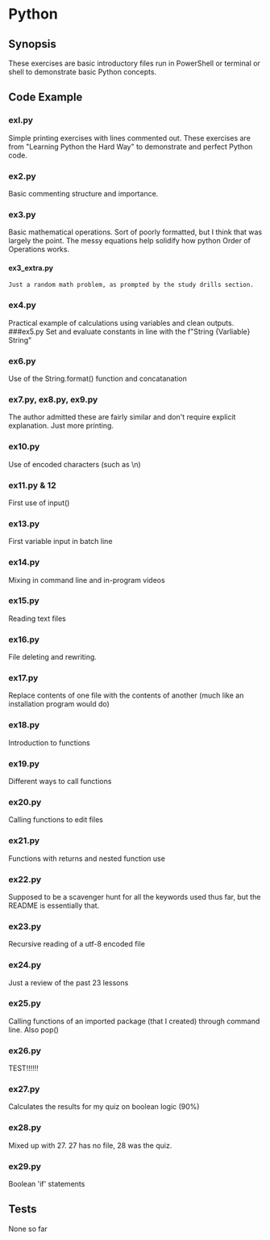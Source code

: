 # Python
## Synopsis

These exercises are basic introductory files run in PowerShell or terminal or shell to demonstrate basic Python concepts.

## Code Example

### exl.py
Simple printing exercises with lines commented out.
These exercises are from "Learning Python the Hard Way" to demonstrate and perfect Python code.
### ex2.py
Basic commenting structure and importance.
### ex3.py
Basic mathematical operations. Sort of poorly formatted, but I think that was largely the point. 
The messy equations help solidify how python Order of Operations works.
#### ex3_extra.py
	Just a random math problem, as prompted by the study drills section.
### ex4.py
Practical example of calculations using variables and clean outputs.
###ex5.py
Set and evaluate constants in line with the f"String {Varliable} String"
### ex6.py
Use of the String.format() function and concatanation
### ex7.py, ex8.py, ex9.py
The author admitted these are fairly similar and don't require explicit explanation. Just more printing.
### ex10.py
Use of encoded characters (such as \n)
### ex11.py & 12
First use of input()
### ex13.py
First variable input in batch line
### ex14.py
Mixing in command line and in-program videos
### ex15.py
Reading text files
### ex16.py
File deleting and rewriting.
### ex17.py
Replace contents of one file with the contents of another (much like an installation program would do)
### ex18.py
Introduction to functions
### ex19.py
Different ways to call functions
### ex20.py
Calling functions to edit files
### ex21.py
Functions with returns and nested function use
### ex22.py
Supposed to be a scavenger hunt for all the keywords used thus far, but the README is essentially that.
### ex23.py
Recursive reading of a utf-8 encoded file
### ex24.py
Just a review of the past 23 lessons
### ex25.py
Calling functions of an imported package (that I created) through command line. Also pop() 
### ex26.py
TEST!!!!!!
### ex27.py
Calculates the results for my quiz on boolean logic (90%)
### ex28.py
Mixed up with 27. 27 has no file, 28 was the quiz. 
### ex29.py
Boolean 'if' statements


## Tests
None so far